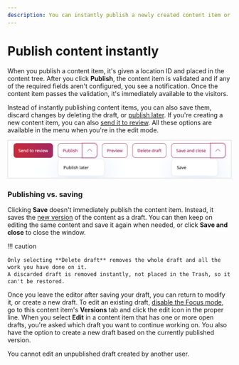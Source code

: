 ```yaml
---
description: You can instantly publish a newly created content item or save its draft for editing.
---
```


# Publish content instantly

When you publish a content item, it's given a location ID and placed in the content tree.
After you click **Publish**, the content item is validated and if any of the required fields aren't configured, you see a notification.
Once the content item passes the validation, it's immediately available to the visitors.

Instead of instantly publishing content items, you can also save them, discard changes by deleting the draft, or [publish later](schedule_publishing.md#date-based-publishing).
If you're creating a new content item, you can also [send it to review](editorial_workflow.md).
All these options are available in the menu when you're in the edit mode.

![Publishing options](img/publishing_options.png "Publishing options")

### Publishing vs. saving

Clicking **Save** doesn't immediately publish the content item.
Instead, it saves the [new version](content_versions.md) of the content as a draft.
You can then keep on editing the same content and save it again when needed, or click **Save and close** to close the window.

!!! caution

    Only selecting **Delete draft** removes the whole draft and all the work you have done on it.
    A discarded draft is removed instantly, not placed in the Trash, so it can't be restored.

Once you leave the editor after saving your draft, you can return to modify it, or create a new draft.
To edit an existing draft, [disable the Focus mode](../getting_started/discover_ui.md#disable-focus-mode), go to this content item's **Versions** tab and click the edit icon in the proper line.
When you select **Edit** in a content item that has one or more open drafts, you're asked which draft you want to continue working on.
You also have the option to create a new draft based on the currently published version.

You cannot edit an unpublished draft created by another user.

